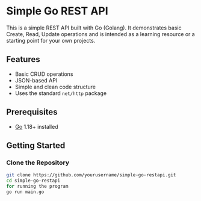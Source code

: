 # Simple Go REST API

This is a simple REST API built with Go (Golang). It demonstrates basic Create, Read, Update operations and is intended as a learning resource or a starting point for your own projects.

## Features

- Basic CRUD operations
- JSON-based API
- Simple and clean code structure
- Uses the standard `net/http` package

## Prerequisites

- [Go](https://golang.org/dl/) 1.18+ installed

## Getting Started

### Clone the Repository

```bash
git clone https://github.com/yourusername/simple-go-restapi.git
cd simple-go-restapi
for running the program
go run main.go 
